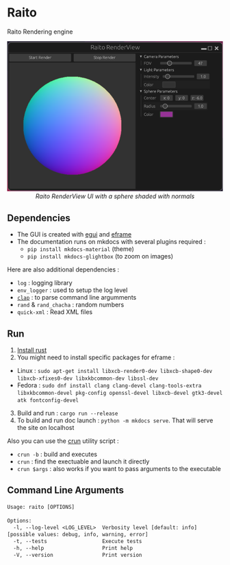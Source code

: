# Raito
Raito Rendering engine

<p align="center">
  <img src="./docs/source/images/raito_render_view.png" />
  <i>Raito RenderView UI with a sphere shaded with normals</i>
</p>


## Dependencies

- The GUI is created with [egui](https://github.com/emilk/egui) and [eframe](https://github.com/emilk/egui/tree/master/crates/eframe)
- The documentation runs on mkdocs with several plugins required :
  - `pip install mkdocs-material` (theme)
  - `pip install mkdocs-glightbox` (to zoom on images)

Here are also additional dependencies :
- `log` : logging library
- `env_logger` : used to setup the log level
- [`clap`](https://github.com/clap-rs/clap) : to parse command line argumments
- `rand` & `rand_chacha` : random numbers
- `quick-xml` : Read XML files

## Run

1. [Install rust](https://www.rust-lang.org/tools/install)
2. You might need to install specific packages for eframe :
  - Linux : `sudo apt-get install libxcb-render0-dev libxcb-shape0-dev libxcb-xfixes0-dev libxkbcommon-dev libssl-dev`
  - Fedora : `sudo dnf install clang clang-devel clang-tools-extra libxkbcommon-devel pkg-config openssl-devel libxcb-devel gtk3-devel atk fontconfig-devel`
3. Build and run : `cargo run --release`
4. To build and run doc launch : `python -m mkdocs serve`. That will serve the site on localhost

Also you can use the [crun](./scripts/crun.sh) utility script :
- `crun -b` : build and executes
- `crun` : find the exectuable and launch it directly
- `crun $args` : also works if you want to pass arguments to the executable

## Command Line Arguments
```
Usage: raito [OPTIONS]

Options:
  -l, --log-level <LOG_LEVEL>  Verbosity level [default: info] [possible values: debug, info, warning, error]
  -t, --tests                  Execute tests
  -h, --help                   Print help
  -V, --version                Print version
```

